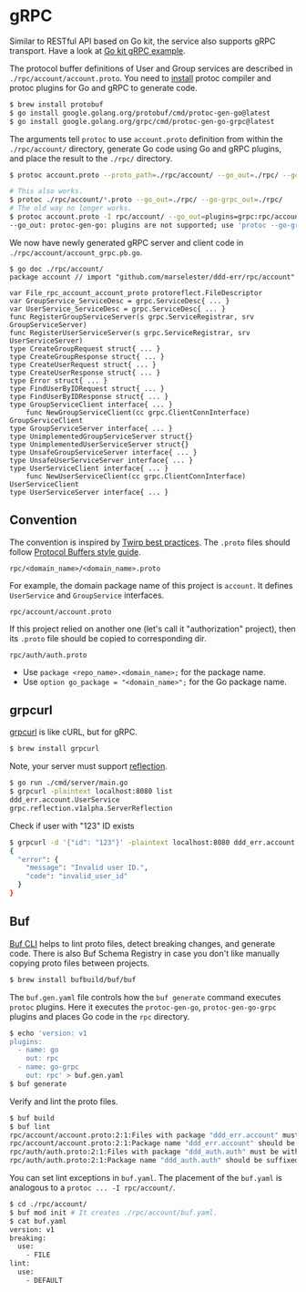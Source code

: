 # gRPC

Similar to RESTful API based on Go kit, the service also supports gRPC transport.
Have a look at [Go kit gRPC example](https://github.com/go-kit/examples/blob/master/addsvc/pkg/addtransport/grpc.go).

The protocol buffer definitions of User and Group services are described in `./rpc/account/account.proto`.
You need to [install](https://grpc.io/docs/quickstart/go.html) protoc compiler and protoc plugins for Go and gRPC to generate code.

```sh
$ brew install protobuf
$ go install google.golang.org/protobuf/cmd/protoc-gen-go@latest
$ go install google.golang.org/grpc/cmd/protoc-gen-go-grpc@latest
```

The arguments tell `protoc` to use `account.proto` definition
from within the `./rpc/account/` directory,
generate Go code using Go and gRPC plugins,
and place the result to the `./rpc/` directory.

```sh
$ protoc account.proto --proto_path=./rpc/account/ --go_out=./rpc/ --go-grpc_out=./rpc/

# This also works.
$ protoc ./rpc/account/*.proto --go_out=./rpc/ --go-grpc_out=./rpc/
# The old way no longer works.
$ protoc account.proto -I rpc/account/ --go_out=plugins=grpc:rpc/account/
--go_out: protoc-gen-go: plugins are not supported; use 'protoc --go-grpc_out=...' to generate gRPC
```

We now have newly generated gRPC server and client code in `./rpc/account/account_grpc.pb.go`.

```
$ go doc ./rpc/account/
package account // import "github.com/marselester/ddd-err/rpc/account"

var File_rpc_account_account_proto protoreflect.FileDescriptor
var GroupService_ServiceDesc = grpc.ServiceDesc{ ... }
var UserService_ServiceDesc = grpc.ServiceDesc{ ... }
func RegisterGroupServiceServer(s grpc.ServiceRegistrar, srv GroupServiceServer)
func RegisterUserServiceServer(s grpc.ServiceRegistrar, srv UserServiceServer)
type CreateGroupRequest struct{ ... }
type CreateGroupResponse struct{ ... }
type CreateUserRequest struct{ ... }
type CreateUserResponse struct{ ... }
type Error struct{ ... }
type FindUserByIDRequest struct{ ... }
type FindUserByIDResponse struct{ ... }
type GroupServiceClient interface{ ... }
    func NewGroupServiceClient(cc grpc.ClientConnInterface) GroupServiceClient
type GroupServiceServer interface{ ... }
type UnimplementedGroupServiceServer struct{}
type UnimplementedUserServiceServer struct{}
type UnsafeGroupServiceServer interface{ ... }
type UnsafeUserServiceServer interface{ ... }
type UserServiceClient interface{ ... }
    func NewUserServiceClient(cc grpc.ClientConnInterface) UserServiceClient
type UserServiceServer interface{ ... }
```

## Convention

The convention is inspired by [Twirp best practices](https://twitchtv.github.io/twirp/docs/best_practices.html).
The `.proto` files should follow [Protocol Buffers style guide](https://developers.google.com/protocol-buffers/docs/style).

```
rpc/<domain_name>/<domain_name>.proto
```

For example, the domain package name of this project is `account`.
It defines `UserService` and `GroupService` interfaces.

```
rpc/account/account.proto
```

If this project relied on another one (let's call it "authorization" project),
then its `.proto` file should be copied to corresponding dir.

```
rpc/auth/auth.proto
```

- Use `package <repo_name>.<domain_name>;` for the package name.
- Use `option go_package = "<domain_name>";` for the Go package name.

## grpcurl

[grpcurl](https://github.com/fullstorydev/grpcurl) is like cURL, but for gRPC.

```sh
$ brew install grpcurl
```

Note, your server must support
[reflection](https://github.com/grpc/grpc-go/blob/master/Documentation/server-reflection-tutorial.md).

```sh
$ go run ./cmd/server/main.go
$ grpcurl -plaintext localhost:8080 list
ddd_err.account.UserService
grpc.reflection.v1alpha.ServerReflection
```

Check if user with "123" ID exists

```sh
$ grpcurl -d '{"id": "123"}' -plaintext localhost:8080 ddd_err.account.UserService/FindUserByID
{
  "error": {
    "message": "Invalid user ID.",
    "code": "invalid_user_id"
  }
}
```

## Buf

[Buf CLI](https://docs.buf.build/tour/introduction) helps to lint proto files, detect breaking changes, and generate code.
There is also Buf Schema Registry in case you don't like manually copying proto files between projects.

```sh
$ brew install bufbuild/buf/buf
```

The `buf.gen.yaml` file controls how the `buf generate` command executes `protoc` plugins.
Here it executes the `protoc-gen-go`, `protoc-gen-go-grpc` plugins and places Go code in the `rpc` directory.

```sh
$ echo 'version: v1
plugins:
  - name: go
    out: rpc
  - name: go-grpc
    out: rpc' > buf.gen.yaml
$ buf generate
```

Verify and lint the proto files.

```sh
$ buf build
$ buf lint
rpc/account/account.proto:2:1:Files with package "ddd_err.account" must be within a directory "ddd_err/account" relative to root but were in directory "rpc/account".
rpc/account/account.proto:2:1:Package name "ddd_err.account" should be suffixed with a correctly formed version, such as "ddd_err.account.v1".
rpc/auth/auth.proto:2:1:Files with package "ddd_auth.auth" must be within a directory "ddd_auth/auth" relative to root but were in directory "rpc/auth".
rpc/auth/auth.proto:2:1:Package name "ddd_auth.auth" should be suffixed with a correctly formed version, such as "ddd_auth.auth.v1".
```

You can set lint exceptions in `buf.yaml`.
The placement of the `buf.yaml` is analogous to a `protoc ... -I rpc/account/`.

```sh
$ cd ./rpc/account/
$ buf mod init # It creates ./rpc/account/buf.yaml.
$ cat buf.yaml
version: v1
breaking:
  use:
    - FILE
lint:
  use:
    - DEFAULT
```

